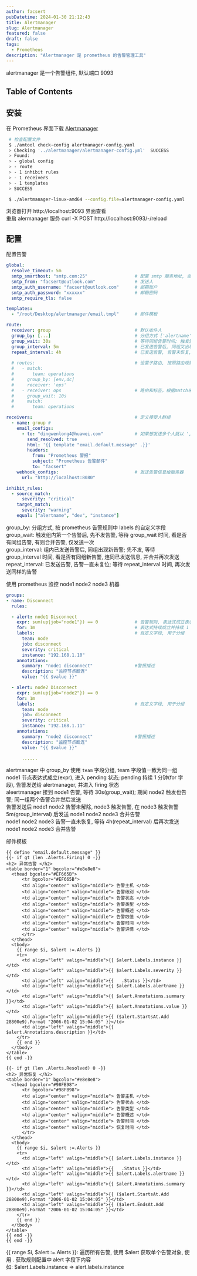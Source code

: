 ```yaml
---
author: facsert
pubDatetime: 2024-01-30 21:12:43
title: Alertmanager
slug: Alertmanager
featured: false
draft: false
tags:
  - Prometheus
description: "Alertmanager 是 prometheus 的告警管理工具"
---
```


alertmanager 是一个告警组件, 默认端口 9093

## Table of Contents

## 安装

在 Prometheus 界面下载 [Alertmanager](https://prometheus.io/download/)  

```bash
 # 检查配置文件
 $ ./amtool check-config alertmanager-config.yaml
 > Checking '../alertmanager/alertmanager-config.yml'  SUCCESS
 > Found:
 > - global config
 > - route
 > - 1 inhibit rules
 > - 1 receivers
 > - 1 templates
 > SUCCESS

 $ ./alertmanager-linux-amd64 --config.file=alertmanager-config.yaml
```

浏览器打开 http://localhost:9093 界面查看  
重启 alermanager 服务 curl -X POST http://localhost:9093/-/reload  

## 配置

配置告警

```yaml
global:
  resolve_timeout: 5m
  smtp_smarthost: "smtp.com:25"                  # 配置 smtp 服务地址, 邮箱类型和 smtp 服务器对应
  smtp_from: "facsert@outlook.com"               # 发送人
  smtp_auth_username: "facsert@outlook.com"      # 邮箱账户
  smtp_auth_password: "xxxxxx"                   # 邮箱密码
  smtp_require_tls: false

templates:
  - "/root/Desktop/alertmanager/email.tmpl"      # 邮件模板

route:
  receiver: group                                # 默认收件人
  group_by: [...]                                # 分组方式 ['alertname', 'instance'] 不分组 [...], 字段值相同即为通一组, 告警可合并
  group_wait: 30s                                # 等待同组告警时间; 触发告警后, 等待同组告警以合并告警信息发送一次(默认 30s)
  group_interval: 5m                             # 已发送告警后, 同组又出现告警, 再次发送告警的等待时间(默认 5m)
  repeat_interval: 4h                            # 已发送告警, 告警未恢复, 再次发送同样的告警信息的间隔(默认 4h)
  
  # routes:                                      # 设置子路由, 按照路由规则发送, 匹配规则才会发送给接收人
  #   - match:
  #       team: operations
  #     group_by: [env,dc]
  #     receiver: 'ops'
  #   - receiver: ops                            # 路由和标签，根据match来指定发送目标，如果 rule的lable 包含 alertname， 使用 ops 来发送
  #     group_wait: 10s
  #     match:
  #       team: operations

receivers:                                       # 定义接受人群组
  - name: group #
    email_configs:
      - to: "dingwenlong4@huawei.com"            # 如果想发送多个人就以 ','做分割，写多个邮件人即可。
        send_resolved: true
        html: '{{ template "email.default.message" .}}'
        headers:
          from: "Prometheus 警报"
          subject: "Prometheus 告警邮件"
          to: "facsert"
    webhook_configs:                             # 发送告警信息给服务器
      url: "http://localhost:8080"

inhibit_rules:
  - source_match:
      severity: "critical"
    target_match:
      severity: "warning"
    equal: ["alertname", "dev", "instance"]
```

group_by: 分组方式, 按 prometheus 告警规则中 labels 的自定义字段  
group_wait: 触发组内第一个告警后, 先不发告警, 等待 group_wait 时间, 看是否有同组告警, 有则合并告警, 仅发送一次  
group_interval: 组内已发送告警后, 同组出现新告警; 先不发, 等待 group_interval 时间, 看是否有同组新告警, 连同已发送信息, 并合并再次发送  
repeat_interval: 已发送告警, 告警一直未复位; 等待 repeat_interval 时间, 再次发送同样的告警

使用 prometheus 监控 node1 node2 node3 机器

```yaml
groups:
- name: Disconnect 
  rules:

  - alert: node1 Disconnect
    expr: sum(up{job="node1"}) == 0              # 告警规则, 表达式成立表示 node1 断连
    for: 1m                                      # 表达式持续成立并持续 1 分钟 pending 时间, 未恢复则开始发送告警
    labels:                                      # 自定义字段, 用于分组
      team: node                                 
      job: disconnect
      severity: critical   
      instance: "192.168.1.10" 
    annotations:
      summary: "node1 disconnect"                #警报描述
      description: "监控节点断连"
      value: "{{ $value }}"

  - alert: node2 Disconnect
    expr: sum(up{job="node2"}) == 0  
    for: 1m  
    labels:                                      # 自定义字段, 用于分组
      team: node
      job: disconnect
      severity: critical   
      instance: "192.168.1.11" 
    annotations:
      summary: "node2 disconnect"                #警报描述
      description: "监控节点断连"
      value: "{{ $value }}"

      ......
```

alertmanager 中 group_by 使用 `team` 字段分组, team 字段值一致为同一组  
node1 节点表达式成立(expr), 进入 pending 状态; pending 持续 1 分钟(for 字段), 告警发送给 alertmanager, 并进入 firing 状态  
aleertmanager 接到 node1 告警, 等待 30s(group_wait); 期间 node2 触发也告警; 同一组两个告警合并然后发送  
告警发送后 node1 node2 告警未解除, node3 触发告警, 在 node3 触发告警 5m(group_interval) 后发送 node1 node2 node3 合并告警  
node1 node2 node3 告警一直未恢复, 等待 4h(repeat_interval) 后再次发送 node1 node2 node3 合并告警  

邮件模板

```tmpl
{{ define "email.default.message" }}
{{- if gt (len .Alerts.Firing) 0 -}}
<h2> 异常告警 </h2>
<table border="1" bgcolor="#e8e8e8">
  <thead bgcolor="#EF665B">
      <tr bgcolor="#EF665B">
      <td align="center" valign="middle"> 告警主机 </td>
      <td align="center" valign="middle"> 告警级别 </td>
      <td align="center" valign="middle"> 告警状态 </td>
      <td align="center" valign="middle"> 告警类型 </td>
      <td align="center" valign="middle"> 告警概述 </td>
      <td align="center" valign="middle"> 告警取值 </td>
      <td align="center" valign="middle"> 告警时间 </td>
      <td align="center" valign="middle"> 告警详情 </td>
      </tr>
  </thead>
  <tbody>
    {{ range $i, $alert :=.Alerts }}
    <tr>
      <td align="left" valign="middle">{{ $alert.Labels.instance }}</td>
      <td align="left" valign="middle">{{ $alert.Labels.severity }}</td>
      <td align="left" valign="middle">{{   .Status }}</td>
      <td align="left" valign="middle">{{ $alert.Labels.alertname }}</td>
      <td align="left" valign="middle">{{ $alert.Annotations.summary }}</td>
      <td align="left" valign="middle">{{ $alert.Annotations.value }}</td>
      <td align="left" valign="middle">{{ ($alert.StartsAt.Add 28800e9).Format "2006-01-02 15:04:05" }}</td>
      <td align="left" valign="middle">{{ $alert.Annotations.description }}</td>
    </tr>
    {{ end }}
  </tbody>
</table>
{{ end -}}

{{- if gt (len .Alerts.Resolved) 0 -}}
<h2> 异常恢复 </h2>
<table border="1" bgcolor="#e8e8e8">
  <thead bgcolor="#98FB98">
      <tr bgcolor="#98FB98">
      <td align="center" valign="middle"> 告警主机 </td>
      <td align="center" valign="middle"> 告警状态 </td>
      <td align="center" valign="middle"> 告警类型 </td>
      <td align="center" valign="middle"> 告警概述 </td>
      <td align="center" valign="middle"> 告警时间 </td>
      <td align="center" valign="middle"> 恢复时间 </td>
      </tr>
  </thead>
  <tbody>
    {{ range $i, $alert :=.Alerts }}
    <tr>
      <td align="left" valign="middle">{{ $alert.Labels.instance }}</td>
      <td align="left" valign="middle">{{   .Status }}</td>
      <td align="left" valign="middle">{{ $alert.Labels.alertname }}</td>
      <td align="left" valign="middle">{{ $alert.Annotations.summary }}</td>
      <td align="left" valign="middle">{{ ($alert.StartsAt.Add 28800e9).Format "2006-01-02 15:04:05" }}</td>
      <td align="left" valign="middle">{{ ($alert.EndsAt.Add 28800e9).Format "2006-01-02 15:04:05" }}</td>
    </tr>
    {{ end }}
  </tbody>
</table>
{{ end -}}
{{ end -}} 
```

{{ range $i, $alert :=.Alerts }}: 遍历所有告警, 使用 $alert 获取单个告警对象, 使用 . 获取规则配置中 alert 字段下内容  
如: $alert.Labels.instance => alert.labels.instance  

